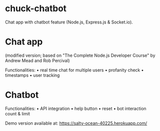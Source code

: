 # chuck-chatbot
Chat app with chatbot feature (Node.js, Express.js &amp; Socket.io).

# Chat app 
(modified version; based on "The Complete Node.js Developer Course" by Andrew Mead and Rob Percival)

Functionalities: 
  •	real time chat for multiple users
  •	profanity check
  •	timestamps 
  •	user tracking
  

# Chatbot 

Functionalities:
  •	API integration
  •	help button 
  •	reset
  •	bot interaction count & limit


Demo version available at: https://salty-ocean-40225.herokuapp.com/

